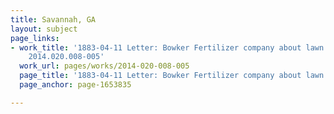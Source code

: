 ```yaml
---
title: Savannah, GA
layout: subject
page_links:
- work_title: '1883-04-11 Letter: Bowker Fertilizer company about lawn dressings,
    2014.020.008-005'
  work_url: pages/works/2014-020-008-005
  page_title: '1883-04-11 Letter: Bowker Fertilizer company about lawn dressings'
  page_anchor: page-1653835

---
```

